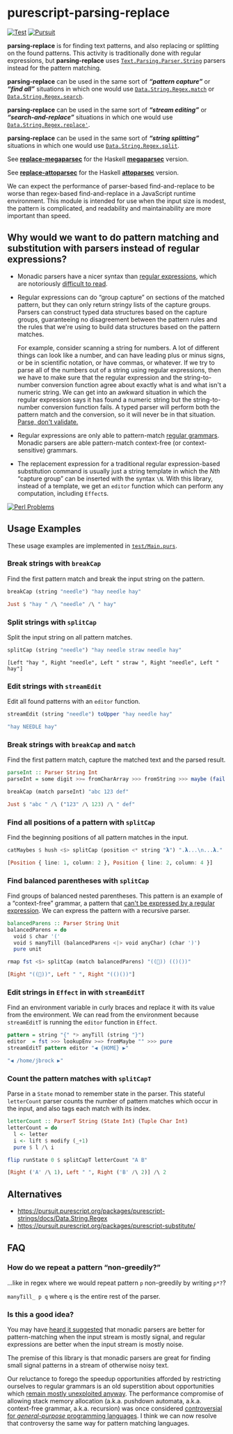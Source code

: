# purescript-parsing-replace

[![Test](https://github.com/jamesdbrock/purescript-parsing-replace/workflows/Test/badge.svg?branch=main)](https://github.com/jamesdbrock/purescript-parsing-replace/actions)
[![Pursuit](http://pursuit.purescript.org/packages/purescript-parsing-replace/badge)](http://pursuit.purescript.org/packages/purescript-parsing-replace/)

__parsing-replace__ is for finding text patterns, and also
replacing or splitting on the found patterns.
This activity is traditionally done with regular expressions,
but __parsing-replace__ uses
[`Text.Parsing.Parser.String`](https://pursuit.purescript.org/packages/purescript-parsing/docs/Text.Parsing.Parser.String)
parsers instead for the pattern matching.

__parsing-replace__ can be used in the same sort of __*“pattern capture”*__
or __*“find all”*__ situations in which one would use
[`Data.String.Regex.match`](https://pursuit.purescript.org/packages/purescript-strings/docs/Data.String.Regex#v:match)
or
[`Data.String.Regex.search`](https://pursuit.purescript.org/packages/purescript-strings/docs/Data.String.Regex#v:search).

__parsing-replace__ can be used in the same sort of __*“stream editing”*__
or __*“search-and-replace”*__ situations in which one would use
[`Data.String.Regex.replace'`](https://pursuit.purescript.org/packages/purescript-strings/docs/Data.String.Regex#v:replace').

__parsing-replace__ can be used in the same sort of __*“string splitting”*__
situations in which one would use
[`Data.String.Regex.split`](https://pursuit.purescript.org/packages/purescript-strings/docs/Data.String.Regex#v:split).

See [__replace-megaparsec__](https://hackage.haskell.org/package/replace-megaparsec)
for the Haskell
[__megaparsec__](http://hackage.haskell.org/package/megaparsec)
version.

See [__replace-attoparsec__](https://hackage.haskell.org/package/replace-attoparsec)
for the Haskell
[__attoparsec__](http://hackage.haskell.org/package/attoparsec)
version.

We can expect the performance of parser-based find-and-replace to be
worse than regex-based find-and-replace in a JavaScript
runtime environment. This module is intended for use when the input
size is modest, the pattern is complicated, and readability and
maintainability are more important than speed.

## Why would we want to do pattern matching and substitution with parsers instead of regular expressions?

* Monadic parsers have a nicer syntax than
  [regular expressions](https://en.wikipedia.org/wiki/Regular_expression),
  which are notoriously
  [difficult to read](https://en.wikipedia.org/wiki/Write-only_language).

* Regular expressions can do “group capture” on sections of the matched
  pattern, but they can only return stringy lists of the capture groups. Parsers
  can construct typed data structures based on the capture groups, guaranteeing
  no disagreement between the pattern rules and the rules that we're using
  to build data structures based on the pattern matches.

  For example, consider
  scanning a string for numbers. A lot of different things can look like a number,
  and can have leading plus or minus signs, or be in scientific notation, or
  have commas, or whatever. If we try to parse all of the numbers out of a string
  using regular expressions, then we have to make sure that the regular expression
  and the string-to-number conversion function agree about exactly what is
  and what isn't a numeric string. We can get into an awkward situation in which
  the regular expression says it has found a numeric string but the
  string-to-number conversion function fails. A typed parser will perform both
  the pattern match and the conversion, so it will never be in that situation.
  [Parse, don't validate.](https://lexi-lambda.github.io/blog/2019/11/05/parse-don-t-validate/)

* Regular expressions are only able to pattern-match
  [regular grammars](https://en.wikipedia.org/wiki/Chomsky_hierarchy#The_hierarchy).
  Monadic parsers are able pattern-match context-free (or context-sensitive)
  grammars.

* The replacement expression for a traditional regular expression-based
  substitution command is usually just a string template in which
  the *Nth* “capture group” can be inserted with the syntax `\N`. With
  this library, instead of a template, we get
  an `editor` function which can perform any computation, including `Effect`s.

[![Perl Problems](https://imgs.xkcd.com/comics/perl_problems.png)](https://xkcd.com/1171/)

## Usage Examples

These usage examples are implemented in [`test/Main.purs`](test/Main.purs).

### Break strings with `breakCap`

Find the first pattern match and break the input string on the pattern.

```purescript
breakCap (string "needle") "hay needle hay"
```

```purescript
Just $ "hay " /\ "needle" /\ " hay"
```

### Split strings with `splitCap`

Split the input string on all pattern matches.

```purescript
splitCap (string "needle") "hay needle straw needle hay"
```

```
[Left "hay ", Right "needle", Left " straw ", Right "needle", Left " hay"]
```

### Edit strings with `streamEdit`

Edit all found patterns with an `editor` function.

```purescript
streamEdit (string "needle") toUpper "hay needle hay"
```

```purescript
"hay NEEDLE hay"
```

### Break strings with `breakCap` and `match`

Find the first pattern match, capture the matched text and the parsed result.

```purescript
parseInt :: Parser String Int
parseInt = some digit >>= fromCharArray >>> fromString >>> maybe (fail "fromString") pure

breakCap (match parseInt) "abc 123 def"
```

```purescript
Just $ "abc " /\ ("123" /\ 123) /\ " def"
```

### Find all positions of a pattern with `splitCap`

Find the beginning positions of all pattern matches in the input.

```purescript
catMaybes $ hush <$> splitCap (position <* string "𝝺") ".𝝺...\n...𝝺."
```

```purescript
[Position { line: 1, column: 2 }, Position { line: 2, column: 4 }]
```

### Find balanced parentheses with `splitCap`

Find groups of balanced nested parentheses. This pattern is an example of
a “context-free” grammar, a pattern that
[can't be expressed by a regular expression](https://stackoverflow.com/questions/1732348/regex-match-open-tags-except-xhtml-self-contained-tags/1732454#1732454).
We can express the pattern with a recursive parser.

```purescript
balancedParens :: Parser String Unit
balancedParens = do
  void $ char '('
  void $ manyTill (balancedParens <|> void anyChar) (char ')')
  pure unit

rmap fst <$> splitCap (match balancedParens) "((🌼)) (()())"
```

```purescript
[Right "((🌼))", Left " ", Right "(()())"]
```

### Edit strings in `Effect` in with `streamEditT`

Find an environment variable in curly braces and replace it with its value
from the environment.
We can read from the environment because `streamEditT` is running the
`editor` function in `Effect`.

```purescript
pattern = string "{" *> anyTill (string "}")
editor  = fst >>> lookupEnv >=> fromMaybe "" >>> pure
streamEditT pattern editor "◀ {HOME} ▶"
```

```purescript
"◀ /home/jbrock ▶"
```

### Count the pattern matches with `splitCapT`

Parse in a `State` monad to remember state in the parser. This
stateful `letterCount` parser counts
the number of pattern matches which occur in the input, and also
tags each match with its index.

```purescript
letterCount :: ParserT String (State Int) (Tuple Char Int)
letterCount = do
  l <- letter
  i <- lift $ modify (_+1)
  pure $ l /\ i

flip runState 0 $ splitCapT letterCount "A B"
```

```purescript
[Right ('A' /\ 1), Left " ", Right ('B' /\ 2)] /\ 2
```


## Alternatives

* https://pursuit.purescript.org/packages/purescript-strings/docs/Data.String.Regex
* https://pursuit.purescript.org/packages/purescript-substitute/

## FAQ

### How do we repeat a pattern “non-greedily?”

…like in regex where we would repeat pattern `p` non-greedily by writing `p*?`?

`manyTill_ p q` where `q` is the entire rest of the parser.

### Is this a good idea?

You may have
[heard it suggested](https://stackoverflow.com/questions/57667534/how-can-i-use-a-parser-in-haskell-to-find-the-locations-of-some-substrings-in-a/57712672#comment101804063_57667534)
that monadic parsers are better for pattern-matching when
the input stream is mostly signal, and regular expressions are better
when the input stream is mostly noise.

The premise of this library is that monadic parsers are great for finding
small signal patterns in a stream of otherwise noisy text.

Our reluctance to forego the speedup opportunities afforded by restricting
ourselves to regular grammars is an old superstition about
opportunities which
[remain mostly unexploited anyway](https://swtch.com/~rsc/regexp/regexp1.html).
The performance compromise of allowing stack memory allocation (a.k.a. pushdown
automata, a.k.a. context-free grammar, a.k.a. recursion) was once considered
[controversial for *general-purpose* programming languages](https://vanemden.wordpress.com/2014/06/18/how-recursion-got-into-programming-a-comedy-of-errors-3/).
I think we
can now resolve that controversy the same way for pattern matching languages.